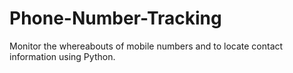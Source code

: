 # Phone-Number-Tracking
Monitor the whereabouts of mobile numbers and to locate contact information using Python.
